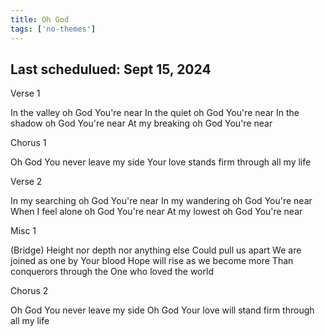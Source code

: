 ```yaml
---
title: Oh God
tags: ['no-themes']
---
```


## Last schedulued: Sept 15, 2024          

Verse 1

In the valley oh God You're near
In the quiet oh God You're near
In the shadow oh God You're near
At my breaking oh God You're near

Chorus 1

Oh God You never leave my side
Your love stands firm through all my life

Verse 2

In my searching oh God You're near
In my wandering oh God You're near
When I feel alone oh God You're near
At my lowest oh God You're near

Misc 1

(Bridge)
Height nor depth nor anything else
Could pull us apart
We are joined as one by Your blood
Hope will rise as we become more
Than conquerors through the One who loved the world

Chorus 2

Oh God You never leave my side
Oh God Your love will stand firm through all my life
